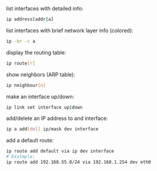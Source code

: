 list interfaces with detailed info:
```bash
ip address[addr|a]
```

list interfaces with brief network layer info (colored):
```bash
ip -br -c a
```

display the routing table:
```bash
ip route[r]
```

show neighbors (ARP table):
```bash
ip neighbour[n]
```

make an interface up/down:
```bash
ip link set interface up|down
```

add/delete an IP address to and interface:
```bash
ip a add[del] ip/mask dev interface
```

add a default route:
```bash
ip route add default via ip dev interface
# Exalmple:
ip route add 192.168.55.0/24 via 192.168.1.254 dev eth0
```